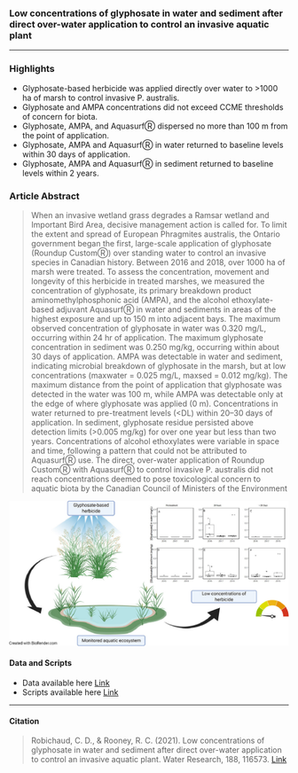 ### Low concentrations of glyphosate in water and sediment after direct over-water application to control an invasive aquatic plant

-----------------
### Highlights

* Glyphosate-based herbicide was applied directly over water to >1000 ha of marsh to control invasive P. australis.
* Glyphosate and AMPA concentrations did not exceed CCME thresholds of concern for biota.
* Glyphosate, AMPA, and AquasurfⓇ dispersed no more than 100 m from the point of application.
* Glyphosate, AMPA and AquasurfⓇ in water returned to baseline levels within 30 days of application.
* Glyphosate, AMPA and AquasurfⓇ in sediment returned to baseline levels within 2 years.


### Article Abstract

> When an invasive wetland grass degrades a Ramsar wetland and Important Bird Area, decisive management action is called for. To limit the extent and spread of European Phragmites australis, the Ontario government began the first, large-scale application of glyphosate (Roundup CustomⓇ) over standing water to control an invasive species in Canadian history. Between 2016 and 2018, over 1000 ha of marsh were treated. To assess the concentration, movement and longevity of this herbicide in treated marshes, we measured the concentration of glyphosate, its primary breakdown product aminomethylphosphonic acid (AMPA), and the alcohol ethoxylate-based adjuvant AquasurfⓇ in water and sediments in areas of the highest exposure and up to 150 m into adjacent bays. The maximum observed concentration of glyphosate in water was 0.320 mg/L, occurring within 24 hr of application. The maximum glyphosate concentration in sediment was 0.250 mg/kg, occurring within about 30 days of application. AMPA was detectable in water and sediment, indicating microbial breakdown of glyphosate in the marsh, but at low concentrations (maxwater = 0.025 mg/L, maxsed = 0.012 mg/kg). The maximum distance from the point of application that glyphosate was detected in the water was 100 m, while AMPA was detectable only at the edge of where glyphosate was applied (0 m). Concentrations in water returned to pre-treatment levels (<DL) within 20–30 days of application. In sediment, glyphosate residue persisted above detection limits (>0.005 mg/kg) for over one year but less than two years. Concentrations of alcohol ethoxylates were variable in space and time, following a pattern that could not be attributed to AquasurfⓇ use. The direct, over-water application of Roundup CustomⓇ with AquasurfⓇ to control invasive P. australis did not reach concentrations deemed to pose toxicological concern to aquatic biota by the Canadian Council of Ministers of the Environment


![graphical abstract](/assets/graphic%20abstract.jpg)

#### Data and Scripts

* Data available here [Link](https://github.com/cdrobich/HerbicideAquaticEcosystems/tree/master/Data) 
* Scripts available here [Link](https://github.com/cdrobich/HerbicideAquaticEcosystems/tree/master/Script)

------------------
#### Citation ####

> Robichaud, C. D., & Rooney, R. C. (2021). Low concentrations of glyphosate in water and sediment after direct over-water application to control an invasive aquatic plant. Water Research, 188, 116573. [Link](https://doi.org/10.1016/j.watres.2020.116573)
